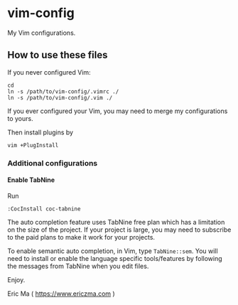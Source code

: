 vim-config
==========

My Vim configurations.

## How to use these files

If you never configured Vim:

    cd
    ln -s /path/to/vim-config/.vimrc ./
    ln -s /path/to/vim-config/.vim ./

If you ever configured your Vim, you may need to merge my configurations to yours.

Then install plugins by

    vim +PlugInstall

### Additional configurations

#### Enable TabNine

Run

```
:CocInstall coc-tabnine
```

The auto completion feature uses TabNine free plan which has a limitation on the size of the project. If your project is large, you may need to subscribe to the paid plans to make it work for your projects.

To enable semantic auto completion, in Vim, type `TabNine::sem`. You will need to install or enable the language specific tools/features by following the messages from TabNine when you edit files.

Enjoy.

Eric Ma ( https://www.ericzma.com )

